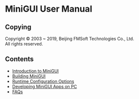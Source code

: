 # MiniGUI User Manual

## Copying

Copyright © 2003 \~ 2019, Beijing FMSoft Technologies Co., Ltd.  
All rights reserved.

## Contents

- [Introduction to MiniGUI](MiniGUIUserManualChapter1.md)
- [Building MiniGUI](MiniGUIUserManualChapter2.md)
- [Runtime Configuration Options](MiniGUIUserManualChapter3.md)
- [Developing MiniGUI Apps on PC](MiniGUIUserManualChapter4.md)
- [FAQs](MiniGUIUserManualAppendixA.md)

